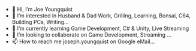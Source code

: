 - 👋 Hi, I’m Joe Youngquist
- 👀 I’m interested in Husband & Dad Work, Grilling, Learning, Bonsai, C64, Building PCs, Writing...
- 🌱 I’m currently learning Game Development, C# & Unity, Live Streaming
- 💞️ I’m looking to collaborate on Game Development, Streaming ...
- 📫 How to reach me joseph.youngquist on Google eMail...

<!---
Joseph-Youngquist/Joseph-Youngquist is a ✨ special ✨ repository because its `README.md` (this file) appears on your GitHub profile.
You can click the Preview link to take a look at your changes.
--->
